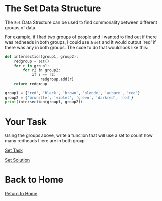 # The Set Data Structure
The `Set` Data Structure can be used to find commonality between different groups of data.

For example, if I had two groups of people and I wanted to find out if there was redheads in both groups, I could use a `set` and it would output 'red' if there was any in both groups. The code to do that would look like this:
```Python
def intersection(group1, group2):
    redgroup = set()
    for r in group1:
        for r2 in group2:
            if r == r2:
                redgroup.add(r)
    return redgroup

group1 = {'red', 'black', 'brown', 'blonde', 'auburn', 'red'}
group2 = {'brunette', 'violet', 'green', 'darkred', 'red'}
print(intersection(group1, group2))
```

# Your Task
Using the groups above, write a function that will use a set to count how many redheads there are in both group

[Set Task](https://github.com/NicholasBoss/DataStructureTutorial/blob/master/settask.py)

[Set Solution](https://github.com/NicholasBoss/DataStructureTutorial/blob/master/setsolution.py)

# Back to Home

[Return to Home](https://github.com/NicholasBoss/DataStructureTutorial/blob/master/0-welcome.md)
